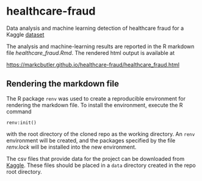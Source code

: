 # healthcare-fraud
Data analysis and machine learning detection of healthcare fraud for a Kaggle
[dataset](https://www.kaggle.com/rohitrox/healthcare-provider-fraud-detection-analysis)

The analysis and machine-learning results are reported in the R markdown file
*healthcare_fraud.Rmd*.  The rendered html output is available at

https://markcbutler.github.io/healthcare-fraud/healthcare_fraud.html

## Rendering the markdown file

The R package `renv` was used to create a reproducible environment for
rendering the markdown file.  To install the environment, execute the R
command

`renv:init()`

with the root directory of the cloned repo as the working directory.  An
`renv` environment will be created, and the packages specified by the file
*renv.lock* will be installed into the new environment.

The csv files that provide data for the project can be downloaded from
[Kaggle](https://www.kaggle.com/rohitrox/healthcare-provider-fraud-detection-analysis).
These files should be placed in a `data` directory created in the repo root
directory.

